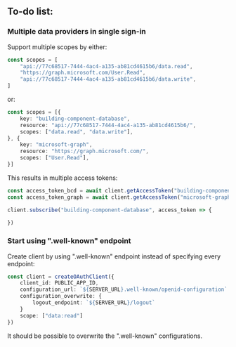 ## To-do list:


### Multiple data providers in single sign-in
Support multiple scopes by either:
```ts
const scopes = [
    "api://77c68517-7444-4ac4-a135-ab81cd4615b6/data.read",
    "https://graph.microsoft.com/User.Read",
    "api://77c68517-7444-4ac4-a135-ab81cd4615b6/data.write",
]
```
or:
```ts
const scopes = [{
    key: "building-component-database",
    resource: "api://77c68517-7444-4ac4-a135-ab81cd4615b6/",
    scopes: ["data.read", "data.write"],
}, {
    key: "microsoft-graph",
    resource: "https://graph.microsoft.com/",
    scopes: ["User.Read"],
}]
```

This results in multiple access tokens:
```ts
const access_token_bcd = await client.getAccessToken("building-component-database");
const access_token_graph = await client.getAccessToken("microsoft-graph");

client.subscribe("building-component-database", access_token => {
    
})
```

### Start using ".well-known" endpoint
Create client by using ".well-known" endpoint instead of specifying every endpoint:
```ts
const client = createOAuthClient({
    client_id: PUBLIC_APP_ID,
    configuration_url: `${SERVER_URL}.well-known/openid-configuration`
    configuration_overwrite: {
        logout_endpoint: `${SERVER_URL}/logout`
    }
    scope: ["data:read"]
})
```
It should be possible to overwrite the ".well-known" configurations.